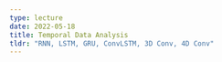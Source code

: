 ```yaml
---
type: lecture
date: 2022-05-18
title: Temporal Data Analysis
tldr: "RNN, LSTM, GRU, ConvLSTM, 3D Conv, 4D Conv"
---
```

